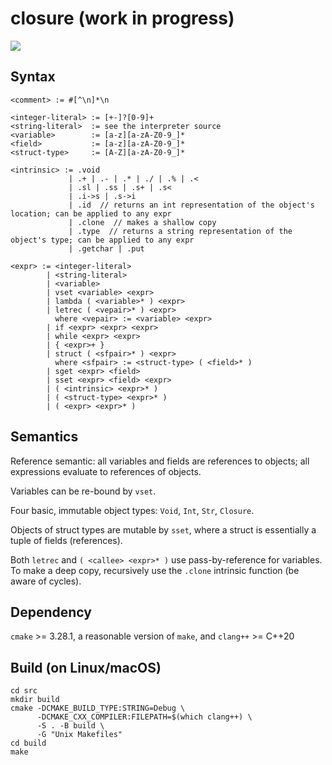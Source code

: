 # closure (work in progress)

![](https://github.com/sdingcn/closure/actions/workflows/auto-test.yml/badge.svg)

## Syntax

```
<comment> := #[^\n]*\n

<integer-literal> := [+-]?[0-9]+
<string-literal>  := see the interpreter source
<variable>        := [a-z][a-zA-Z0-9_]*
<field>           := [a-z][a-zA-Z0-9_]*
<struct-type>     := [A-Z][a-zA-Z0-9_]*

<intrinsic> := .void
             | .+ | .- | .* | ./ | .% | .<
             | .sl | .ss | .s+ | .s<
             | .i->s | .s->i
             | .id  // returns an int representation of the object's location; can be applied to any expr
             | .clone  // makes a shallow copy
             | .type  // returns a string representation of the object's type; can be applied to any expr
             | .getchar | .put

<expr> := <integer-literal>
        | <string-literal>
        | <variable>
        | vset <variable> <expr>
        | lambda ( <variable>* ) <expr>
        | letrec ( <vepair>* ) <expr>
          where <vepair> := <variable> <expr>
        | if <expr> <expr> <expr>
        | while <expr> <expr>
        | { <expr>+ }
        | struct ( <sfpair>* ) <expr>
          where <sfpair> := <struct-type> ( <field>* )
        | sget <expr> <field>
        | sset <expr> <field> <expr>
        | ( <intrinsic> <expr>* )
        | ( <struct-type> <expr>* )
        | ( <expr> <expr>* )
```

## Semantics

Reference semantic: all variables and fields are references to objects; all expressions evaluate to references of objects.

Variables can be re-bound by `vset`.

Four basic, immutable object types: `Void`, `Int`, `Str`, `Closure`.

Objects of struct types are mutable by `sset`, where a struct is essentially a tuple of fields (references).

Both `letrec` and `( <callee> <expr>* )` use pass-by-reference for variables. To make a deep copy, recursively use the `.clone` intrinsic function (be aware of cycles).

## Dependency

`cmake` >= 3.28.1, a reasonable version of `make`, and `clang++` >= C++20

## Build (on Linux/macOS)

```
cd src
mkdir build
cmake -DCMAKE_BUILD_TYPE:STRING=Debug \
      -DCMAKE_CXX_COMPILER:FILEPATH=$(which clang++) \
      -S . -B build \
      -G "Unix Makefiles"
cd build
make
```
